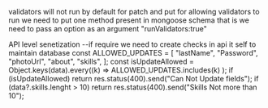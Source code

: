 validators will not run by default for patch and put for allowing validators to run we need to put one method present in mongoose schema that is we need to pass an option as an argument "runValidators:true"

API level senetization --if require we need to create checks in api it self to maintain database
const ALLOWED_UPDATES = [
"lastName",
"Password",
"photoUrl",
"about",
"skills",
];
const isUpdateAllowed = Object.keys(data).every((k) =>
ALLOWED_UPDATES.includes(k)
);
if (isUpdateAllowed) return res.status(400).send("Can Not Update fields");
if (data?.skills.lenght > 10)
return res.status(400).send("Skills Not more than 10");
